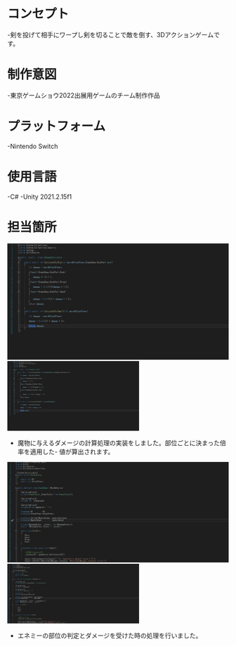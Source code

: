 &nbsp;








# コンセプト
-剣を投げて相手にワープし剣を切ることで敵を倒す、3Dアクションゲームです。

# 制作意図
-東京ゲームショウ2022出展用ゲームのチーム制作作品

# プラットフォーム
-Nintendo Switch

# 使用言語
-C#
-Unity 2021.2.15f1

# 担当箇所
![](./images/スクリーンショット3.png)
<img src="images/スクリーンショット3.png" width="300px">
- 魔物に与えるダメージの計算処理の実装をしました。部位ごとに決まった倍率を適用した- 値が算出されます。

![](./images/スクリーンショット2.png)
<img src="images/スクリーンショット2.png" width="300px">
- エネミーの部位の判定とダメージを受けた時の処理を行いました。
